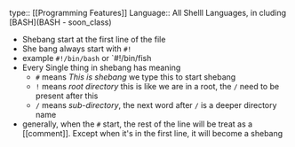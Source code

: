 type:: [[Programming Features]] 
Language:: All Shelll Languages, in cluding [BASH](BASH - soon_class)

- Shebang start at the first line of the file
- She bang always start with `#!`
- example `#!/bin/bash` or `#!/bin/fish
- Every Single thing in shebang has meaning
	- `#` means *This is shebang* we type this to start shebang
	- `!` means _root directory_ this is like we are in a root, the `/` need to be present after this
	- `/` means _sub-directory_, the next word after `/` is a deeper directory name
- generally, when the `#` start, the rest of the line will be treat as a [[comment]]. Except when it's in the first line, it will become a shebang